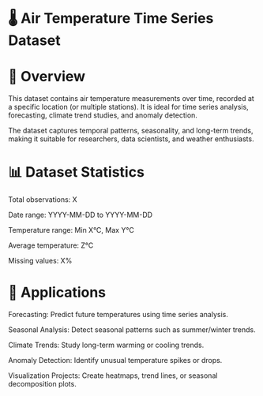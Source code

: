 # 🌡️ Air Temperature Time Series Dataset

# 📖 Overview

This dataset contains air temperature measurements over time, recorded at a specific location (or multiple stations). It is ideal for time series analysis, forecasting, climate trend studies, and anomaly detection.

The dataset captures temporal patterns, seasonality, and long-term trends, making it suitable for researchers, data scientists, and weather enthusiasts.

# 📊 Dataset Statistics

Total observations: X

Date range: YYYY-MM-DD to YYYY-MM-DD

Temperature range: Min X°C, Max Y°C

Average temperature: Z°C

Missing values: X%

# 🎯 Applications

Forecasting: Predict future temperatures using time series analysis.

Seasonal Analysis: Detect seasonal patterns such as summer/winter trends.

Climate Trends: Study long-term warming or cooling trends.

Anomaly Detection: Identify unusual temperature spikes or drops.

Visualization Projects: Create heatmaps, trend lines, or seasonal decomposition plots.
